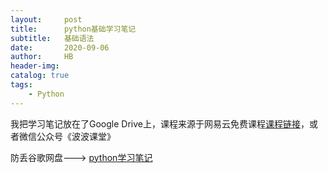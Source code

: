 ```yaml
---
layout:     post
title:      python基础学习笔记
subtitle:   基础语法
date:       2020-09-06
author:     HB
header-img:
catalog: true
tags:
    - Python
---
```

我把学习笔记放在了Google Drive上，课程来源于网易云免费课程[课程链接](https://study.163.com/course/courseMain.htm?courseId=1005859011)，或者微信公众号《波波课堂》

防丢谷歌网盘--->
[python学习笔记](https://drive.google.com/file/d/17q4ctBK--MxIEEpQZpyM52mnzlUY-R2j/view?usp=sharing)
